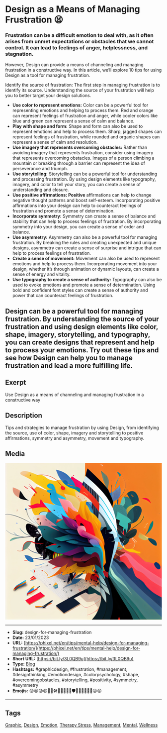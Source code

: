 # Design as a Means of Managing Frustration 😫
### Frustration can be a difficult emotion to deal with, as it often arises from unmet expectations or obstacles that we cannot control. It can lead to feelings of anger, helplessness, and stagnation.

However, Design can provide a means of channeling and managing frustration in a constructive way. In this article, we’ll explore 10 tips for using Design as a tool for managing frustration.

Identify the source of frustration: The first step in managing frustration is to identify its source. Understanding the source of your frustration will help you to better target your design solutions.

- **Use color to represent emotions:** Color can be a powerful tool for representing emotions and helping to process them. Red and orange can represent feelings of frustration and anger, while cooler colors like blue and green can represent a sense of calm and balance.
- **Play with shape and form:** Shape and form can also be used to represent emotions and help to process them. Sharp, jagged shapes can represent feelings of frustration, while rounded and organic shapes can represent a sense of calm and resolution.
- **Use imagery that represents overcoming obstacles:** Rather than avoiding imagery that represents frustration, consider using imagery that represents overcoming obstacles. Images of a person climbing a mountain or breaking through a barrier can represent the idea of perseverance and triumph.
- **Use storytelling:** Storytelling can be a powerful tool for understanding and processing frustration. By using design elements like typography, imagery, and color to tell your story, you can create a sense of understanding and closure.
- **Use positive affirmations: Positive** affirmations can help to change negative thought patterns and boost self-esteem. Incorporating positive affirmations into your design can help to counteract feelings of frustration and promote a sense of determination.
- **Incorporate symmetry:** Symmetry can create a sense of balance and stability that can help to process feelings of frustration. By incorporating symmetry into your design, you can create a sense of order and balance.
- **Use asymmetry:** Asymmetry can also be a powerful tool for managing frustration. By breaking the rules and creating unexpected and unique designs, asymmetry can create a sense of surprise and intrigue that can help to process feelings of frustration.
- **Create a sense of movement:** Movement can also be used to represent emotions and help to process them. Incorporating movement into your design, whether it’s through animation or dynamic layouts, can create a sense of energy and vitality.
- **Use typography to create a sense of authority:** Typography can also be used to evoke emotions and promote a sense of determination. Using bold and confident font styles can create a sense of authority and power that can counteract feelings of frustration.

Design can be a powerful tool for managing frustration. By understanding the source of your frustration and using design elements like color, shape, imagery, storytelling, and typography, you can create designs that represent and help to process your emotions. Try out these tips and see how Design can help you to manage frustration and lead a more fulfilling life.
------------
## Exerpt
Use Design as a means of channeling and managing frustration in a constructive way
## Description
Tips and strategies to manage frustration by using Design, from identifying the source, use of color, shape, imagery and storytelling to positive affirmations, symmetry and asymmetry, movement and typography.
## Media
<img src="media/8549d262/design-help-frustration.jpg" loading="lazy"><br>

------------
- **Slug:** design-for-managing-frustration
- **Date:** 23/01/2023
- **URL:** [https://phixel.net/en/tips/mental-help/design-for-managing-frustration/](https://phixel.net/en/tips/mental-help/design-for-managing-frustration/)
- **Short URL:** [https://bit.ly/3L0QB9u](https://bit.ly/3L0QB9u)
- **Type:** [Blog](#blog)
- **Hashtags:** #graphicdesign, #frustration, #management, #designthinking, #emotiondesign, #colorpsychology, #shape, #overcomingobstacles, #storytelling, #positivity, #symmetry, #asymmetry
- **Emojis:** 😔😢😞😩🎨🤯🛠️💪🏼🌅🏋️‍♂️🛡️💭💡🌟✨😭😥☹️😣

------------
## Tags
[Graphic](#graphic), [Design](#design), [Emotion](#emotion), [Therapy Stress](#therapy-stress), [Management](#management), [Mental](#mental), [Wellness](#wellness)
